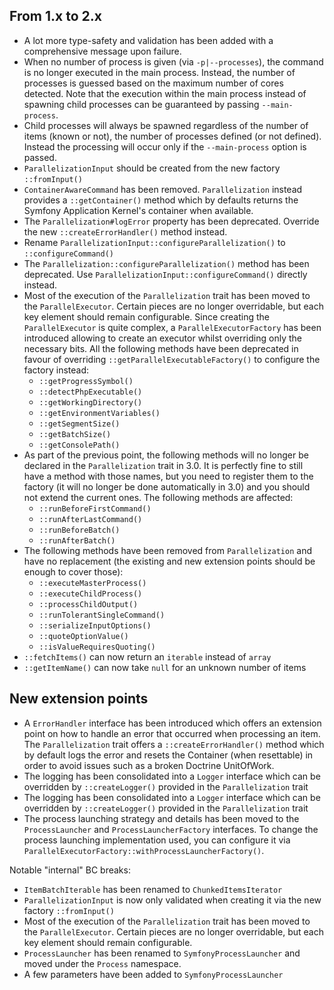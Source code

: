 ## From 1.x to 2.x

- A lot more type-safety and validation has been added with a comprehensive
  message upon failure.
- When no number of process is given (via `-p|--processes`), the command is no
  longer executed in the main process. Instead, the number of processes is guessed
  based on the maximum number of cores detected. Note that the execution within
  the main process instead of spawning child processes can be guaranteed by
  passing `--main-process`.
- Child processes will always be spawned regardless of the number of items
  (known or not), the number of processes defined (or not defined). Instead
  the processing will occur only if the `--main-process` option is passed. 
- `ParallelizationInput` should be created from the new factory `::fromInput()`
- `ContainerAwareCommand` has been removed. `Parallelization` instead provides a
  `::getContainer()` method which by defaults returns the Symfony Application
  Kernel's container when available.
- The `Parallelization#logError` property has been deprecated. Override the new
  `::createErrorHandler()` method instead.
- Rename `ParallelizationInput::configureParallelization()` to `::configureCommand()`
- The `Parallelization::configureParallelization()` method has been deprecated.
  Use `ParallelizationInput::configureCommand()` directly instead.
- Most of the execution of the `Parallelization` trait has been moved to the
  `ParallelExecutor`. Certain pieces are no longer overridable, but each key
  element should remain configurable. Since creating the `ParallelExecutor` is
  quite complex, a `ParallelExecutorFactory` has been introduced allowing to
  create an executor whilst overriding only the necessary bits. All the following
  methods have been deprecated in favour of overriding `::getParallelExecutableFactory()`
  to configure the factory instead:
    - `::getProgressSymbol()`
    - `::detectPhpExecutable()`
    - `::getWorkingDirectory()`
    - `::getEnvironmentVariables()`
    - `::getSegmentSize()`
    - `::getBatchSize()`
    - `::getConsolePath()`
- As part of the previous point, the following methods will no longer be declared
  in the `Parallelization` trait in 3.0. It is perfectly fine to still have a
  method with those names, but you need to register them to the factory (it will
  no longer be done automatically in 3.0) and you should not extend the current
  ones. The following methods are affected:
    - `::runBeforeFirstCommand()`
    - `::runAfterLastCommand()`
    - `::runBeforeBatch()`
    - `::runAfterBatch()`
- The following methods have been removed from `Parallelization` and have no
  replacement (the existing and new extension points should be enough to cover
  those): 
   - `::executeMasterProcess()`
   - `::executeChildProcess()`
   - `::processChildOutput()`
   - `::runTolerantSingleCommand()`
   - `::serializeInputOptions()`
   - `::quoteOptionValue()`
   - `::isValueRequiresQuoting()`
- `::fetchItems()` can now return an `iterable` instead of `array`
- `::getItemName()` can now take `null` for an unknown number of items


## New extension points

- A `ErrorHandler` interface has been introduced which offers an extension point
  on how to handle an error that occurred when processing an item. The
  `Parallelization` trait offers a `::createErrorHandler()` method which by default
  logs the error and resets the Container (when resettable) in order to avoid
  issues such as a broken Doctrine UnitOfWork.
- The logging has been consolidated into a `Logger` interface which can be
  overridden by `::createLogger()` provided in the `Parallelization` trait
- The logging has been consolidated into a `Logger` interface which can be
  overridden by `::createLogger()` provided in the `Parallelization` trait
- The process launching strategy and details has been moved to the `ProcessLauncher`
  and `ProcessLauncherFactory` interfaces. To change the process launching
  implementation used, you can configure it via `ParallelExecutorFactory::withProcessLauncherFactory()`.

Notable "internal" BC breaks:

- `ItemBatchIterable` has been renamed to `ChunkedItemsIterator`
- `ParallelizationInput` is now only validated when creating it via the new
  factory `::fromInput()`
- Most of the execution of the `Parallelization` trait has been moved to the
  `ParallelExecutor`. Certain pieces are no longer overridable, but each key
  element should remain configurable.
- `ProcessLauncher` has been renamed to `SymfonyProcessLauncher` and moved under
  the `Process` namespace.
- A few parameters have been added to `SymfonyProcessLauncher`
